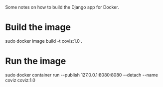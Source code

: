 Some notes on how to build the Django app for Docker.

# Build the image
sudo docker image build -t coviz:1.0 .

# Run the image
sudo docker container run --publish 127.0.0.1:8080:8080 --detach --name coviz coviz:1.0
